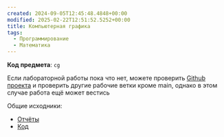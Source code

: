 ```yaml
---
created: 2024-09-05T12:45:48.4848+00:00
modified: 2025-02-22T12:51:52.5252+00:00
title: Компьютерная графика
tags:
  - Программирование
  - Математика
---
```

**Код предмета**: `cg`

Если лабораторной работы пока что нет, можете проверить [Github проекта](https://github.com/IAmProgrammist/lab_materials) и проверить другие рабочие ветки кроме main, однако в этом случае работа ещё может вестись 

Общие исходники:
- [Отчёты](https://github.com/IAmProgrammist/lab_materials/tree/main/%D0%9A%D0%BE%D0%BC%D0%BF%D1%8C%D1%8E%D1%82%D0%B5%D1%80%D0%BD%D0%B0%D1%8F%20%D0%B3%D1%80%D0%B0%D1%84%D0%B8%D0%BA%D0%B0)
- [Код](https://github.com/IAmProgrammist/comp_graphics)